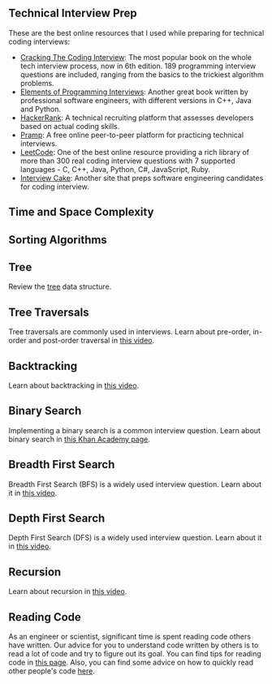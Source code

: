 ## Technical Interview Prep

These are the best online resources that I used while preparing for technical coding interviews:

* [Cracking The Coding Interview](http://www.crackingthecodinginterview.com/): The most popular book on the whole tech interview process, now in 6th edition. 189 programming interview questions are included, ranging from the basics to the trickiest algorithm problems.
* [Elements of Programming Interviews](http://elementsofprogramminginterviews.com/): Another great book written by professional software engineers, with different versions in C++, Java and Python.
* [HackerRank](https://www.hackerrank.com/): A technical recruiting platform that assesses developers based on actual coding skills.
* [Pramp](https://www.pramp.com/): A free online peer-to-peer platform for practicing technical interviews.
* [LeetCode](https://leetcode.com/): One of the best online resource providing a rich library of more than 300 real coding interview questions with 7 supported languages - C, C++, Java, Python, C#, JavaScript, Ruby.
* [Interview Cake](https://www.interviewcake.com/): Another site that preps software engineering candidates for coding interview.

## Time and Space Complexity

## Sorting Algorithms

## Tree

Review the [tree](https://www.coursera.org/lecture/data-structures/trees-95qda) data structure.

## Tree Traversals

Tree traversals are commonly used in interviews. Learn about pre-order, in-order and post-order traversal in [this video](https://www.coursera.org/lecture/data-structures/tree-traversal-fr51b).

## Backtracking

Learn about backtracking in [this video](https://www.youtube.com/watch?v=gBC_Fd8EE8A).

## Binary Search

Implementing a binary search is a common interview question. Learn about binary search in [this Khan Academy page](https://www.khanacademy.org/computing/computer-science/algorithms/binary-search/a/binary-search).

## Breadth First Search

Breadth First Search (BFS) is a widely used interview question. Learn about it in [this video](https://www.coursera.org/lecture/algorithms-part2/breadth-first-search-DjaET).

## Depth First Search

Depth First Search (DFS) is a widely used interview question. Learn about it in [this video](https://www.coursera.org/lecture/algorithms-part2/depth-first-search-mW9aG).

## Recursion

Learn about recursion in [this video](https://www.coursera.org/lecture/principles-of-computing-2/recursion-ccrwD).

## Reading Code

As an engineer or scientist, significant time is spent reading code others have written. Our advice for you to understand code written by others is to read a lot of code and try to figure out its goal. You can find tips for reading code in [this page](https://wiki.c2.com/?TipsForReadingCode). Also, you can find some advice on how to quickly read other people's code [here](https://selftaughtcoders.com/how-to-quickly-and-effectively-read-other-peoples-code/).
